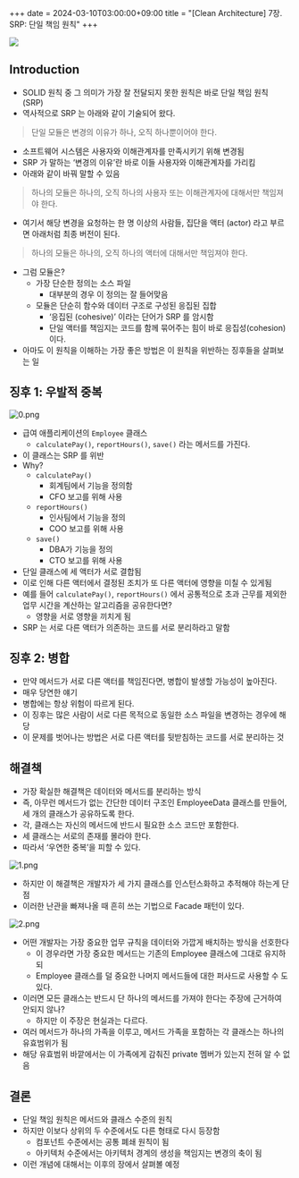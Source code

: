 +++ 
date = 2024-03-10T03:00:00+09:00
title = "[Clean Architecture] 7장. SRP: 단일 책임 원칙"
+++

<img src="/images/books/clean-architecture/cover.jpg">

## Introduction

- SOLID 원칙 중 그 의미가 가장 잘 전달되지 못한 원칙은 바로 단일 책임 원칙 (SRP)
- 역사적으로 SRP 는 아래와 같이 기술되어 왔다.

> 단일 모듈은 변경의 이유가 하나, 오직 하나뿐이어야 한다.

- 소프트웨어 시스템은 사용자와 이해관계자를 만족시키기 위해 변경됨
- SRP 가 말하는 ‘변경의 이유’란 바로 이들 사용자와 이해관계자를 가리킴
- 아래와 같이 바꿔 말할 수 있음

> 하나의 모듈은 하나의, 오직 하나의 사용자 또는 이해관계자에 대해서만 책임져야 한다.

- 여기서 해당 변경을 요청하는 한 명 이상의 사람들, 집단을 액터 (actor) 라고 부르면 아래처럼 최종 버전이 된다.

> 하나의 모듈은 하나의, 오직 하나의 액터에 대해서만 책임져야 한다.

- 그럼 모듈은?
  - 가장 단순한 정의는 소스 파일
    - 대부분의 경우 이 정의는 잘 들어맞음
  - 모듈은 단순히 함수와 데이터 구조로 구성된 응집된 집합
    - ‘응집된 (cohesive)’ 이라는 단어가 SRP 를 암시함
    - 단일 액터를 책임지는 코드를 함께 묶어주는 힘이 바로 응집성(cohesion) 이다.
- 아마도 이 원칙을 이해하는 가장 좋은 방법은 이 원칙을 위반하는 징후들을 살펴보는 일

## 징후 1: 우발적 중복

![0.png](/images/books/clean-architecture/chapter07/0.png)

- 급여 애플리케이션의 `Employee` 클래스
  - `calculatePay()`, `reportHours()`, `save()` 라는 메서드를 가진다.
- 이 클래스는 SRP 를 위반
- Why?
  - `calculatePay()`
    - 회계팀에서 기능을 정의함
    - CFO 보고를 위해 사용
  - `reportHours()`
    - 인사팀에서 기능을 정의
    - COO 보고를 위해 사용
  - `save()`
    - DBA가 기능을 정의
    - CTO 보고를 위해 사용
- 단일 클래스에 세 액터가 서로 결합됨
- 이로 인해 다른 액터에서 결정된 조치가 또 다른 액터에 영향을 미칠 수 있게됨
- 예를 들어 `calculatePay()`, `reportHours()` 에서 공통적으로 초과 근무를 제외한 업무 시간을 계산하는 알고리즘을 공유한다면?
  - 영향을 서로 영향을 끼치게 됨
- SRP 는 서로 다른 액터가 의존하는 코드를 서로 분리하라고 말함

## 징후 2: 병합

- 만약 메서드가 서로 다른 액터를 책임진다면, 병합이 발생할 가능성이 높아진다.
- 매우 당연한 얘기
- 병합에는 항상 위험이 따르게 된다.
- 이 징후는 많은 사람이 서로 다른 목적으로 동일한 소스 파일을 변경하는 경우에 해당
- 이 문제를 벗어나는 방법은 서로 다른 액터를 뒷받침하는 코드를 서로 분리하는 것

## 해결책

- 가장 확실한 해결책은 데이터와 메서드를 분리하는 방식
- 즉, 아무런 메서드가 없는 간단한 데이터 구조인 EmployeeData 클래스를 만들어, 세 개의 클래스가 공유하도록 한다.
- 각, 클래스는 자신의 메서드에 반드시 필요한 소스 코드만 포함한다.
- 세 클래스는 서로의 존재를 몰라야 한다.
- 따라서 ‘우연한 중복’을 피할 수 있다.

![1.png](/images/books/clean-architecture/chapter07/1.png)

- 하지만 이 해결책은 개발자가 세 가지 클래스를 인스턴스화하고 추적해야 하는게 단점
- 이러한 난관을 빠져나올 때 흔히 쓰는 기법으로 Facade 패턴이 있다.

![2.png](/images/books/clean-architecture/chapter07/2.png)

- 어떤 개발자는 가장 중요한 업무 규칙을 데이터와 가깝게 배치하는 방식을 선호한다
  - 이 경우라면 가장 중요한 메서드는 기존의 Employee 클래스에 그대로 유지하되
  - Employee 클래스를 덜 중요한 나머지 메서드들에 대한 퍼사드로 사용할 수 도 있다.
- 이러면 모든 클래스는 반드시 단 하나의 메서드를 가져야 한다는 주장에 근거하여 안되지 않나?
  - 하지만 이 주장은 현실과는 다르다.
- 여러 메서드가 하나의 가족을 이루고, 메서드 가족을 포함하는 각 클래스는 하나의 유효범위가 됨
- 해당 유효범위 바깥에서는 이 가족에게 감춰진 private 멤버가 있는지 전혀 알 수 없음

## 결론

- 단일 책임 원칙은 메서드와 클래스 수준의 원칙
- 하지만 이보다 상위의 두 수준에서도 다른 형태로 다시 등장함
  - 컴포넌트 수준에서는 공통 폐쇄 원칙이 됨
  - 아키텍처 수준에서는 아키텍처 경계의 생성을 책임지는 변경의 축이 됨
- 이런 개념에 대해서는 이후의 장에서 살펴볼 예정
